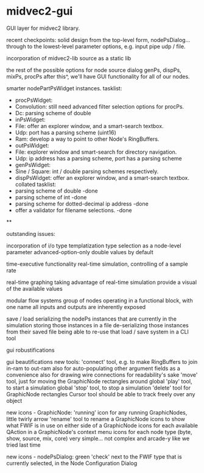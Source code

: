 # midvec2-gui
GUI layer for midvec2 library.

recent checkpoints:
solid design from the top-level form, nodePsDialog...
  through to the lowest-level parameter options, e.g. input pipe udp / file.

incorporation of midvec2-lib source as a static lib

the rest of the possible options for node source dialog
  genPs, dispPs, mixPs, procPs
  after this^, we'll have GUI functionality for all of our nodes.

smarter nodePartPsWidget instances.
tasklist:
 - procPsWidget:
  - Convolution: still need advanced filter selection options for procPs.
  - Dc: parsing scheme of double
 - inPsWidget:
  - File: offer an explorer window, and a smart-search textbox.
  - Udp: port has a parsing scheme (uint16)
  - Ram: develop a way to point to other Node's RingBuffers.
 - outPsWidget:
  - File: explorer window and smart-search for directory navigation.
  - Udp: ip address has a parsing scheme, port has a parsing scheme
 - genPsWidget:
  - Sine / Square: int / double parsing schemes respectively.
 - dispPsWidget: offer an explorer window, and a smart-search textbox.
collated tasklist:
 - parsing scheme of double -done
 - parsing scheme of int -done
 - parsing scheme for dotted-decimal ip address -done
 - offer a validator for filename selections. -done

**

outstanding issues:

incorporation of i/o type templatization
  type selection as a node-level parameter
  advanced-option-only
  double values by default

time-executive functionality
  real-time simulation, controlling of a sample rate 

real-time graphing
  taking advantage of real-time simulation
  provide a visual of the available values

modular flow systems
  group of nodes operating in a functional block, with one name
  all inputs and outputs are inherently exposed

save / load
  serializing the nodePs instances that are currently in the simulation
  storing those instances in a file
  de-serializing those instances from their saved file
  being able to re-use that load / save system in a CLI tool

gui robustifications

gui beautifications
new tools:
  'connect' tool, e.g. to make RingBuffers to join in-ram to out-ram
    also for auto-populating other argument fields as a convenience
    also for drawing wire connections for readability's sake
  'move' tool, just for moving the GraphicNode rectangles around
  global 'play' tool, to start a simulation
  global 'stop' tool, to stop a simulation
  'delete' tool for GraphicNode rectangles
  Cursor tool should be able to track freely over any object

new icons - GraphicNode:
  'running' icon for any running GraphicNodes, little twirly arrow
  'rename' tool to rename a GraphicNode
  icons to show what FWIF is in use on either side of a GraphicNode
  icons for each available QAction in a GraphicNode's context menu
  icons for each node type (byte, show, source, mix, core)
    very simple... not complex and arcade-y like we tried last time

new icons - nodePsDialog:
  green 'check' next to the FWIF type that is currently selected,
    in the Node Configuration Dialog

